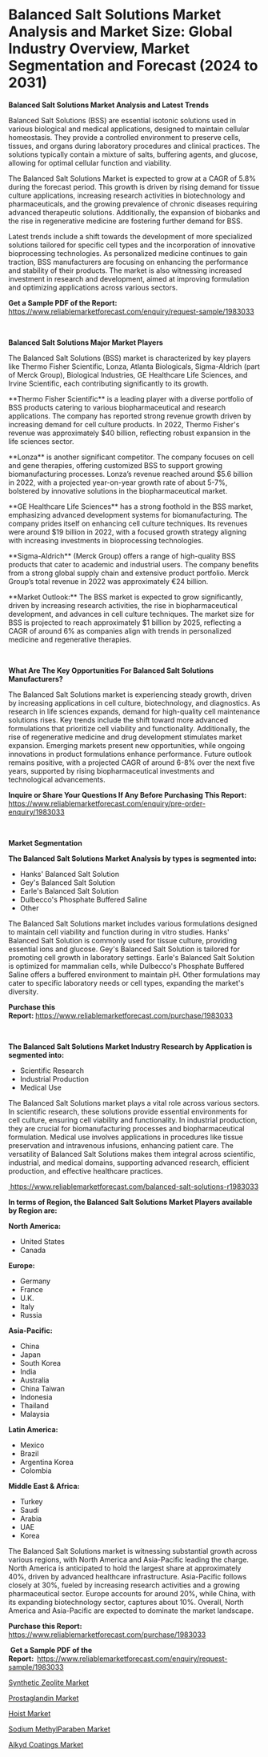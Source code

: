 <p><h1>Balanced Salt Solutions Market Analysis and Market Size: Global Industry Overview, Market Segmentation and Forecast (2024 to 2031)</h1></p><p><strong>Balanced Salt Solutions Market Analysis and Latest Trends</strong></p>
<p><p>Balanced Salt Solutions (BSS) are essential isotonic solutions used in various biological and medical applications, designed to maintain cellular homeostasis. They provide a controlled environment to preserve cells, tissues, and organs during laboratory procedures and clinical practices. The solutions typically contain a mixture of salts, buffering agents, and glucose, allowing for optimal cellular function and viability.</p><p>The Balanced Salt Solutions Market is expected to grow at a CAGR of 5.8% during the forecast period. This growth is driven by rising demand for tissue culture applications, increasing research activities in biotechnology and pharmaceuticals, and the growing prevalence of chronic diseases requiring advanced therapeutic solutions. Additionally, the expansion of biobanks and the rise in regenerative medicine are fostering further demand for BSS. </p><p>Latest trends include a shift towards the development of more specialized solutions tailored for specific cell types and the incorporation of innovative bioprocessing technologies. As personalized medicine continues to gain traction, BSS manufacturers are focusing on enhancing the performance and stability of their products. The market is also witnessing increased investment in research and development, aimed at improving formulation and optimizing applications across various sectors.</p></p>
<p><strong>Get a Sample PDF of the Report:&nbsp;</strong> <a href="https://www.reliablemarketforecast.com/enquiry/request-sample/1983033?utm_campaign=1110&utm_medium=2&utm_source=Github&utm_content=ia&utm_term=15112024&utm_id=balanced-salt-solutions">https://www.reliablemarketforecast.com/enquiry/request-sample/1983033</a></p>
<p>&nbsp;</p>
<p><strong>Balanced Salt Solutions Major Market Players</strong></p>
<p><p>The Balanced Salt Solutions (BSS) market is characterized by key players like Thermo Fisher Scientific, Lonza, Atlanta Biologicals, Sigma-Aldrich (part of Merck Group), Biological Industries, GE Healthcare Life Sciences, and Irvine Scientific, each contributing significantly to its growth.</p><p>**Thermo Fisher Scientific** is a leading player with a diverse portfolio of BSS products catering to various biopharmaceutical and research applications. The company has reported strong revenue growth driven by increasing demand for cell culture products. In 2022, Thermo Fisher's revenue was approximately $40 billion, reflecting robust expansion in the life sciences sector.</p><p>**Lonza** is another significant competitor. The company focuses on cell and gene therapies, offering customized BSS to support growing biomanufacturing processes. Lonza’s revenue reached around $5.6 billion in 2022, with a projected year-on-year growth rate of about 5-7%, bolstered by innovative solutions in the biopharmaceutical market.</p><p>**GE Healthcare Life Sciences** has a strong foothold in the BSS market, emphasizing advanced development systems for biomanufacturing. The company prides itself on enhancing cell culture techniques. Its revenues were around $19 billion in 2022, with a focused growth strategy aligning with increasing investments in bioprocessing technologies.</p><p>**Sigma-Aldrich** (Merck Group) offers a range of high-quality BSS products that cater to academic and industrial users. The company benefits from a strong global supply chain and extensive product portfolio. Merck Group’s total revenue in 2022 was approximately €24 billion.</p><p>**Market Outlook:** The BSS market is expected to grow significantly, driven by increasing research activities, the rise in biopharmaceutical development, and advances in cell culture techniques. The market size for BSS is projected to reach approximately $1 billion by 2025, reflecting a CAGR of around 6% as companies align with trends in personalized medicine and regenerative therapies.</p></p>
<p>&nbsp;</p>
<p><strong>What Are The Key Opportunities For Balanced Salt Solutions Manufacturers?</strong></p>
<p><p>The Balanced Salt Solutions market is experiencing steady growth, driven by increasing applications in cell culture, biotechnology, and diagnostics. As research in life sciences expands, demand for high-quality cell maintenance solutions rises. Key trends include the shift toward more advanced formulations that prioritize cell viability and functionality. Additionally, the rise of regenerative medicine and drug development stimulates market expansion. Emerging markets present new opportunities, while ongoing innovations in product formulations enhance performance. Future outlook remains positive, with a projected CAGR of around 6-8% over the next five years, supported by rising biopharmaceutical investments and technological advancements.</p></p>
<p><strong>Inquire or Share Your Questions If Any Before Purchasing This Report:</strong> <a href="https://www.reliablemarketforecast.com/enquiry/pre-order-enquiry/1983033?utm_campaign=1110&utm_medium=2&utm_source=Github&utm_content=ia&utm_term=15112024&utm_id=balanced-salt-solutions">https://www.reliablemarketforecast.com/enquiry/pre-order-enquiry/1983033</a></p>
<p>&nbsp;</p>
<p><strong>Market Segmentation</strong></p>
<p><strong>The Balanced Salt Solutions Market Analysis by types is segmented into:</strong></p>
<p><ul><li>Hanks' Balanced Salt Solution</li><li>Gey's Balanced Salt Solution</li><li>Earle's Balanced Salt Solution</li><li>Dulbecco's Phosphate Buffered Saline</li><li>Other</li></ul></p>
<p><p>The Balanced Salt Solutions market includes various formulations designed to maintain cell viability and function during in vitro studies. Hanks' Balanced Salt Solution is commonly used for tissue culture, providing essential ions and glucose. Gey's Balanced Salt Solution is tailored for promoting cell growth in laboratory settings. Earle's Balanced Salt Solution is optimized for mammalian cells, while Dulbecco's Phosphate Buffered Saline offers a buffered environment to maintain pH. Other formulations may cater to specific laboratory needs or cell types, expanding the market's diversity.</p></p>
<p><strong>Purchase this Report:&nbsp;</strong><a href="https://www.reliablemarketforecast.com/purchase/1983033?utm_campaign=1110&utm_medium=2&utm_source=Github&utm_content=ia&utm_term=15112024&utm_id=balanced-salt-solutions">https://www.reliablemarketforecast.com/purchase/1983033</a></p>
<p>&nbsp;</p>
<p><strong>The Balanced Salt Solutions Market Industry Research by Application is segmented into:</strong></p>
<p><ul><li>Scientific Research</li><li>Industrial Production</li><li>Medical Use</li></ul></p>
<p><p>The Balanced Salt Solutions market plays a vital role across various sectors. In scientific research, these solutions provide essential environments for cell culture, ensuring cell viability and functionality. In industrial production, they are crucial for biomanufacturing processes and biopharmaceutical formulation. Medical use involves applications in procedures like tissue preservation and intravenous infusions, enhancing patient care. The versatility of Balanced Salt Solutions makes them integral across scientific, industrial, and medical domains, supporting advanced research, efficient production, and effective healthcare practices.</p></p>
<p><a href="https://www.reliablemarketforecast.com/balanced-salt-solutions-r1983033?utm_campaign=1110&utm_medium=2&utm_source=Github&utm_content=ia&utm_term=15112024&utm_id=balanced-salt-solutions">&nbsp;https://www.reliablemarketforecast.com/balanced-salt-solutions-r1983033</a></p>
<p><strong>In terms of Region, the Balanced Salt Solutions Market Players available by Region are:</strong></p>
<p>
    <p> <strong> North America: </strong>
        <ul>
            <li>United States</li>
            <li>Canada</li>
        </ul>
        </p> 
    <p> <strong> Europe: </strong>
        <ul>
            <li>Germany</li>
            <li>France</li>
            <li>U.K.</li>
            <li>Italy</li>
            <li>Russia</li>
        </ul>
        </p> 
    <p> <strong> Asia-Pacific: </strong>
        <ul>
            <li>China</li>
            <li>Japan</li>
            <li>South Korea</li>
            <li>India</li>
            <li>Australia</li>
            <li>China Taiwan</li>
            <li>Indonesia</li>
            <li>Thailand</li>
            <li>Malaysia</li>
        </ul>
        </p> 
    <p> <strong> Latin America: </strong>
        <ul>
            <li>Mexico</li>
            <li>Brazil</li>
            <li>Argentina Korea</li>
            <li>Colombia</li>
        </ul>
        </p> 
    <p> <strong> Middle East & Africa: </strong>
        <ul>
            <li>Turkey</li>
            <li>Saudi</li>
            <li>Arabia</li>
            <li>UAE</li>
            <li>Korea</li>
        </ul>
    </p>
    </p>
<p><p>The Balanced Salt Solutions market is witnessing substantial growth across various regions, with North America and Asia-Pacific leading the charge. North America is anticipated to hold the largest share at approximately 40%, driven by advanced healthcare infrastructure. Asia-Pacific follows closely at 30%, fueled by increasing research activities and a growing pharmaceutical sector. Europe accounts for around 20%, while China, with its expanding biotechnology sector, captures about 10%. Overall, North America and Asia-Pacific are expected to dominate the market landscape.</p></p>
<p><strong>Purchase this Report: </strong><a href="https://www.reliablemarketforecast.com/purchase/1983033?utm_campaign=1110&utm_medium=2&utm_source=Github&utm_content=ia&utm_term=15112024&utm_id=balanced-salt-solutions">https://www.reliablemarketforecast.com/purchase/1983033</a></p>
<p>&nbsp;<strong>Get a Sample PDF of the Report:&nbsp;&nbsp;</strong><a href="https://www.reliablemarketforecast.com/enquiry/request-sample/1983033?utm_campaign=1110&utm_medium=2&utm_source=Github&utm_content=ia&utm_term=15112024&utm_id=balanced-salt-solutions">https://www.reliablemarketforecast.com/enquiry/request-sample/1983033</a></p>
<p><strong></strong></p>
<p><p><a href="https://www.linkedin.com/pulse/sustainability-trends-synthetic-zeolite-industry-market-fvpvf?utm_campaign=1110&utm_medium=2&utm_source=Github&utm_content=ia&utm_term=15112024&utm_id=balanced-salt-solutions">Synthetic Zeolite Market</a></p><p><a href="https://issuu.com/reportprime-2/docs/prostaglandin-market-size-2030.pptx_2f3d6e922ada20?utm_campaign=1110&utm_medium=2&utm_source=Github&utm_content=ia&utm_term=15112024&utm_id=balanced-salt-solutions">Prostaglandin Market</a></p><p><a href="https://issuu.com/reportprime-2/docs/hoist-market-size-2030.pptx_ef53ae27660bab?utm_campaign=1110&utm_medium=2&utm_source=Github&utm_content=ia&utm_term=15112024&utm_id=balanced-salt-solutions">Hoist Market</a></p><p><a href="https://www.linkedin.com/pulse/sodium-methylparaben-market-regional-outlook-competition-iia6f?utm_campaign=1110&utm_medium=2&utm_source=Github&utm_content=ia&utm_term=15112024&utm_id=balanced-salt-solutions">Sodium MethylParaben Market</a></p><p><a href="https://github.com/WillieWoodard/Market-Research-Report-List-7/blob/main/alkyd-coatings-market.md?utm_campaign=1110&utm_medium=2&utm_source=Github&utm_content=ia&utm_term=15112024&utm_id=balanced-salt-solutions">Alkyd Coatings Market</a></p></p>